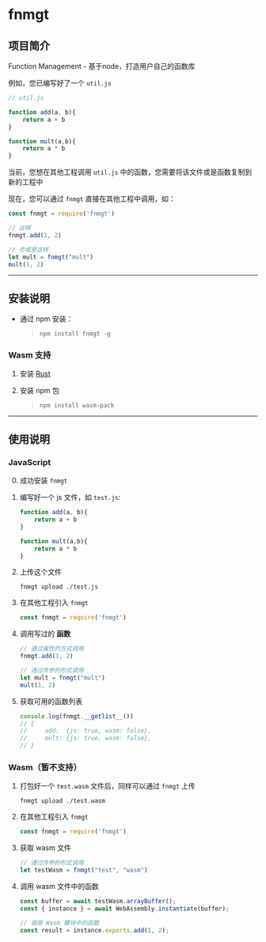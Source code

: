
# fnmgt

## 项目简介

Function Management - 基于node，打造用户自己的函数库

例如，您已编写好了一个 `util.js`

```js
// util.js

function add(a, b){
    return a + b
}

function mult(a,b){
    return a * b
}
```

当前，您想在其他工程调用 `util.js` 中的函数，您需要将该文件或是函数复制到新的工程中

现在，您可以通过 `fnmgt` 直接在其他工程中调用，如：

```js
const fnmgt = require('fnmgt')

// 这样
fnmgt.add(1, 2)

// 亦或是这样
let mult = fnmgt("mult")
mult(1, 2)
```

---

## 安装说明

- 通过 npm 安装：
    > `npm install fnmgt -g`

### Wasm 支持

1. 安装 [Rust](https://www.rust-lang.org/)

2. 安装 npm 包
    > `npm install wasm-pack`

---

## 使用说明

### JavaScript

0. 成功安装 `fnmgt`

1. 编写好一个 js 文件，如 `test.js`:

    ```js
    function add(a, b){
        return a + b
    }

    function mult(a,b){
        return a * b
    }
    ```

2. 上传这个文件

    ``` shell
    fnmgt upload ./test.js
    ```

3. 在其他工程引入 `fnmgt`

    ```js
    const fnmgt = require('fnmgt')
    ```

4. 调用写过的 **函数**

    ```js
    // 通过属性的方式调用
    fnmgt.add(1, 2)

    // 通过传参的形式调用
    let mult = fnmgt("mult")
    mult(1, 2)
    ```

5. 获取可用的函数列表

    ```js
    console.log(fnmgt.__getlist__())
    // {
    //     add:  {js: true, wasm: false},
    //     mult: {js: true, wasm: false},
    // }
    ```

### Wasm（暂不支持）

1. 打包好一个 `test.wasm` 文件后，同样可以通过 `fnmgt` 上传

    ``` shell
    fnmgt upload ./test.wasm
    ```

2. 在其他工程引入 `fnmgt`

    ```js
    const fnmgt = require('fnmgt')
    ```

3. 获取 wasm 文件

    ```js
    // 通过传参的形式调用
    let testWasm = fnmgt("test", "wasm")
    ```

4. 调用 wasm 文件中的函数

    ```js
    const buffer = await testWasm.arrayBuffer();
    const { instance } = await WebAssembly.instantiate(buffer);

    // 调用 Wasm 模块中的函数
    const result = instance.exports.add(1, 2);
    ```
